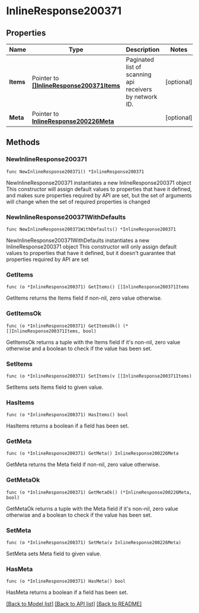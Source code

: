 # InlineResponse200371

## Properties

Name | Type | Description | Notes
------------ | ------------- | ------------- | -------------
**Items** | Pointer to [**[]InlineResponse200371Items**](InlineResponse200371Items.md) | Paginated list of scanning api receivers by network ID. | [optional] 
**Meta** | Pointer to [**InlineResponse200226Meta**](InlineResponse200226Meta.md) |  | [optional] 

## Methods

### NewInlineResponse200371

`func NewInlineResponse200371() *InlineResponse200371`

NewInlineResponse200371 instantiates a new InlineResponse200371 object
This constructor will assign default values to properties that have it defined,
and makes sure properties required by API are set, but the set of arguments
will change when the set of required properties is changed

### NewInlineResponse200371WithDefaults

`func NewInlineResponse200371WithDefaults() *InlineResponse200371`

NewInlineResponse200371WithDefaults instantiates a new InlineResponse200371 object
This constructor will only assign default values to properties that have it defined,
but it doesn't guarantee that properties required by API are set

### GetItems

`func (o *InlineResponse200371) GetItems() []InlineResponse200371Items`

GetItems returns the Items field if non-nil, zero value otherwise.

### GetItemsOk

`func (o *InlineResponse200371) GetItemsOk() (*[]InlineResponse200371Items, bool)`

GetItemsOk returns a tuple with the Items field if it's non-nil, zero value otherwise
and a boolean to check if the value has been set.

### SetItems

`func (o *InlineResponse200371) SetItems(v []InlineResponse200371Items)`

SetItems sets Items field to given value.

### HasItems

`func (o *InlineResponse200371) HasItems() bool`

HasItems returns a boolean if a field has been set.

### GetMeta

`func (o *InlineResponse200371) GetMeta() InlineResponse200226Meta`

GetMeta returns the Meta field if non-nil, zero value otherwise.

### GetMetaOk

`func (o *InlineResponse200371) GetMetaOk() (*InlineResponse200226Meta, bool)`

GetMetaOk returns a tuple with the Meta field if it's non-nil, zero value otherwise
and a boolean to check if the value has been set.

### SetMeta

`func (o *InlineResponse200371) SetMeta(v InlineResponse200226Meta)`

SetMeta sets Meta field to given value.

### HasMeta

`func (o *InlineResponse200371) HasMeta() bool`

HasMeta returns a boolean if a field has been set.


[[Back to Model list]](../README.md#documentation-for-models) [[Back to API list]](../README.md#documentation-for-api-endpoints) [[Back to README]](../README.md)


